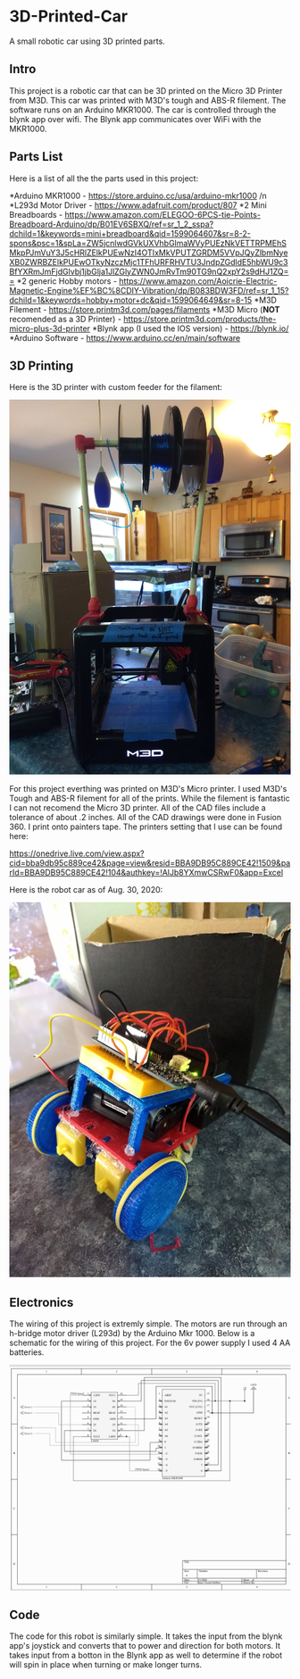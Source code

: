 # 3D-Printed-Car

A small robotic car using 3D printed parts.

## Intro

This project is a robotic car that can be 3D printed on the Micro 3D Printer from M3D. This car was printed with M3D's tough and ABS-R filement. The software runs on an Arduino MKR1000. The car is controlled through the blynk app over wifi. The Blynk app communicates over WiFi with the MKR1000.

## Parts List
Here is a list of all the the parts used in this project:

*Arduino MKR1000 - https://store.arduino.cc/usa/arduino-mkr1000 /n
*L293d Motor Driver - https://www.adafruit.com/product/807
*2 Mini Breadboards - https://www.amazon.com/ELEGOO-6PCS-tie-Points-Breadboard-Arduino/dp/B01EV6SBXQ/ref=sr_1_2_sspa?dchild=1&keywords=mini+breadboard&qid=1599064607&sr=8-2-spons&psc=1&spLa=ZW5jcnlwdGVkUXVhbGlmaWVyPUEzNkVETTRPMEhSMkpPJmVuY3J5cHRlZElkPUEwNzI4OTIxMkVPUTZGRDM5VVpJQyZlbmNyeXB0ZWRBZElkPUEwOTkyNzczMjc1TFhURFRHVTU3JndpZGdldE5hbWU9c3BfYXRmJmFjdGlvbj1jbGlja1JlZGlyZWN0JmRvTm90TG9nQ2xpY2s9dHJ1ZQ==
*2 generic Hobby motors - https://www.amazon.com/Aoicrie-Electric-Magnetic-Engine%EF%BC%8CDIY-Vibration/dp/B083BDW3FD/ref=sr_1_15?dchild=1&keywords=hobby+motor+dc&qid=1599064649&sr=8-15
*M3D Filement - https://store.printm3d.com/pages/filaments
*M3D Micro (**NOT** recomended as a 3D Printer) - https://store.printm3d.com/products/the-micro-plus-3d-printer
*Blynk app (I used the IOS version) - https://blynk.io/
*Arduino Software - https://www.arduino.cc/en/main/software

## 3D Printing
Here is the 3D printer with custom feeder for the filament:

<img src="images/3dPrinter.jpg" alt="alt text" width="800">

For this project everthing was printed on M3D's Micro printer. I used M3D's Tough and ABS-R filement for all of the prints. While the filement is fantastic I can not recomend the Micro 3D printer. All of the CAD files include a tolerance of about .2 inches. All of the CAD drawings were done in Fusion 360. I print onto painters tape. The printers setting that I use can be found here:

https://onedrive.live.com/view.aspx?cid=bba9db95c889ce42&page=view&resid=BBA9DB95C889CE42!1509&parId=BBA9DB95C889CE42!104&authkey=!AlJb8YXmwCSRwF0&app=Excel

Here is the robot car as of Aug. 30, 2020:

<img src="images/robotCar30Aug2020.jpg" alt="alt text" width="800">

## Electronics
The wiring of this project is extremly simple. The motors are run through an h-bridge motor driver (L293d) by the Arduino Mkr 1000.
Below is a schematic for the wiring of this project. For the 6v power supply I used 4 AA batteries.

<img src="images/Screenshot (5).png" alt="alt text" width="800">

## Code
The code for this robot is similarly simple. It takes the input from the blynk app's joystick and converts that to power and direction for both motors. It takes input from a botton in the Blynk app as well to determine if the robot will spin in place when turning or make longer turns.

